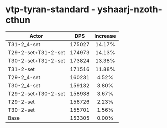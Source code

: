 # vtp-tyran-standard - yshaarj-nzoth-cthun
| Actor | DPS | Increase |
|---|:---:|:---:|
|T31-2_4-set|175027|14.17%|
|T29-2-set+T31-2-set|174973|14.13%|
|T30-2-set+T31-2-set|173824|13.38%|
|T31-2-set|171516|11.88%|
|T29-2_4-set|160231|4.52%|
|T30-2_4-set|159132|3.80%|
|T29-2-set+T30-2-set|158938|3.67%|
|T29-2-set|156726|2.23%|
|T30-2-set|155701|1.56%|
|Base|153305|0.00%|
